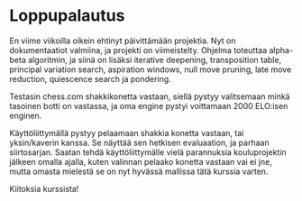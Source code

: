 # Loppupalautus

En viime viikoilla oikein ehtinyt päivittämään projektia. Nyt on dokumentaatiot valmiina, ja projekti on viimeistelty. Ohjelma toteuttaa alpha-beta algoritmin, ja siinä on lisäksi iterative deepening, transposition table, principal variation search, aspiration windows, null move pruning, late move reduction, quiescence search ja pondering.

Testasin chess.com shakkikonetta vastaan, siellä pystyy valitsemaan minkä tasoinen botti on vastassa, ja oma engine pystyi voittamaan 2000 ELO:isen enginen.

Käyttöliittymällä pystyy pelaamaan shakkia konetta vastaan, tai yksin/kaverin kanssa. Se näyttää sen hetkisen evaluaation, ja parhaan siirtosarjan. Saatan tehdä käyttöliittymälle vielä parannuksia kouluprojektin jälkeen omalla ajalla, kuten valinnan pelaako konetta vastaan vai ei jne, mutta omasta mielestä se on nyt hyvässä mallissa tätä kurssia varten.

Kiitoksia kurssista!
